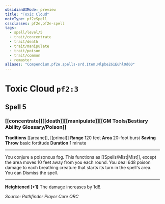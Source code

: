 ```yaml
---
obsidianUIMode: preview
title: "Toxic Cloud"
noteType: pf2eSpell
cssclasses: pf2e,pf2e-spell
tags:
  - spell/level/5
  - trait/concentrate
  - trait/death
  - trait/manipulate
  - trait/poison
  - trait/common
  - remaster
aliases: "Compendium.pf2e.spells-srd.Item.MlpbeZ61Euhl0d60" 
---
```

# Toxic Cloud  `pf2:3`  
## Spell 5
### [[concentrate]][[death]][[manipulate]][[GM Tools/Bestiary Ability Glossary/Poison]]
**Traditions** [[arcane]], [[primal]]
**Range** 120 feet
**Area** 20-foot burst
**Saving Throw** basic fortitude
**Duration** 1 minute
* * * 
You conjure a poisonous fog. This functions as [[Spells/Mist|Mist]], except the area moves 10 feet away from you each round. You deal 6d8 poison damage to each breathing creature that starts its turn in the spell's area. You can Dismiss the spell.

* * *

**Heightened (+1)** The damage increases by 1d8.

*Source: Pathfinder Player Core*
*ORC*